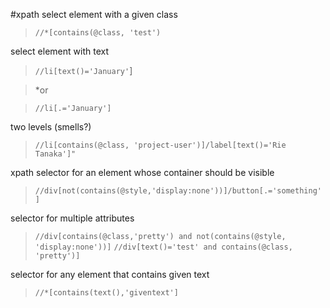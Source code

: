 #xpath
select element with a given class
> `//*[contains(@class, 'test')`

select element with text
>`//li[text()='January'`]

>*or

>`//li[.='January']`

two levels (smells?)
>`//li[contains(@class, 'project-user')]/label[text()='Rie Tanaka']"`

xpath selector for an element whose container should be visible
>`//div[not(contains(@style,'display:none'))]/button[.='something']`

selector for multiple attributes
>`//div[contains(@class,'pretty') and not(contains(@style, 'display:none'))]`
>`//div[text()='test' and contains(@class, 'pretty')]`

selector for any element that contains given text
>`//*[contains(text(),'giventext']`

